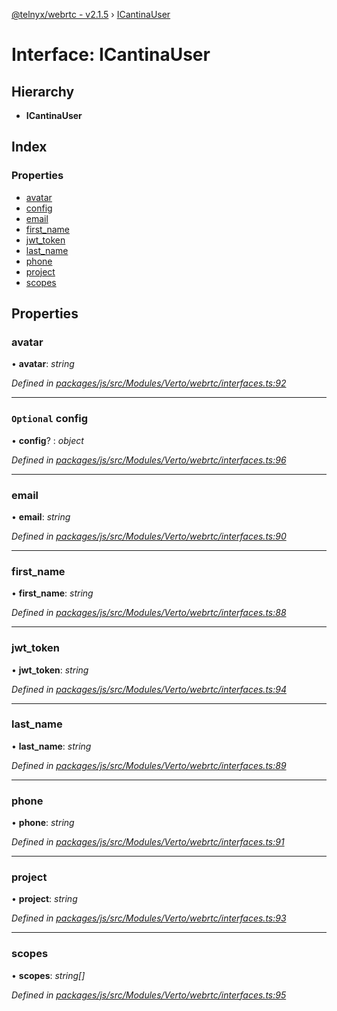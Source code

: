 [@telnyx/webrtc - v2.1.5](../README.md) › [ICantinaUser](icantinauser.md)

# Interface: ICantinaUser

## Hierarchy

* **ICantinaUser**

## Index

### Properties

* [avatar](icantinauser.md#avatar)
* [config](icantinauser.md#optional-config)
* [email](icantinauser.md#email)
* [first_name](icantinauser.md#first_name)
* [jwt_token](icantinauser.md#jwt_token)
* [last_name](icantinauser.md#last_name)
* [phone](icantinauser.md#phone)
* [project](icantinauser.md#project)
* [scopes](icantinauser.md#scopes)

## Properties

###  avatar

• **avatar**: *string*

*Defined in [packages/js/src/Modules/Verto/webrtc/interfaces.ts:92](https://github.com/team-telnyx/webrtc/blob/4f15142/packages/js/src/Modules/Verto/webrtc/interfaces.ts#L92)*

___

### `Optional` config

• **config**? : *object*

*Defined in [packages/js/src/Modules/Verto/webrtc/interfaces.ts:96](https://github.com/team-telnyx/webrtc/blob/4f15142/packages/js/src/Modules/Verto/webrtc/interfaces.ts#L96)*

___

###  email

• **email**: *string*

*Defined in [packages/js/src/Modules/Verto/webrtc/interfaces.ts:90](https://github.com/team-telnyx/webrtc/blob/4f15142/packages/js/src/Modules/Verto/webrtc/interfaces.ts#L90)*

___

###  first_name

• **first_name**: *string*

*Defined in [packages/js/src/Modules/Verto/webrtc/interfaces.ts:88](https://github.com/team-telnyx/webrtc/blob/4f15142/packages/js/src/Modules/Verto/webrtc/interfaces.ts#L88)*

___

###  jwt_token

• **jwt_token**: *string*

*Defined in [packages/js/src/Modules/Verto/webrtc/interfaces.ts:94](https://github.com/team-telnyx/webrtc/blob/4f15142/packages/js/src/Modules/Verto/webrtc/interfaces.ts#L94)*

___

###  last_name

• **last_name**: *string*

*Defined in [packages/js/src/Modules/Verto/webrtc/interfaces.ts:89](https://github.com/team-telnyx/webrtc/blob/4f15142/packages/js/src/Modules/Verto/webrtc/interfaces.ts#L89)*

___

###  phone

• **phone**: *string*

*Defined in [packages/js/src/Modules/Verto/webrtc/interfaces.ts:91](https://github.com/team-telnyx/webrtc/blob/4f15142/packages/js/src/Modules/Verto/webrtc/interfaces.ts#L91)*

___

###  project

• **project**: *string*

*Defined in [packages/js/src/Modules/Verto/webrtc/interfaces.ts:93](https://github.com/team-telnyx/webrtc/blob/4f15142/packages/js/src/Modules/Verto/webrtc/interfaces.ts#L93)*

___

###  scopes

• **scopes**: *string[]*

*Defined in [packages/js/src/Modules/Verto/webrtc/interfaces.ts:95](https://github.com/team-telnyx/webrtc/blob/4f15142/packages/js/src/Modules/Verto/webrtc/interfaces.ts#L95)*
